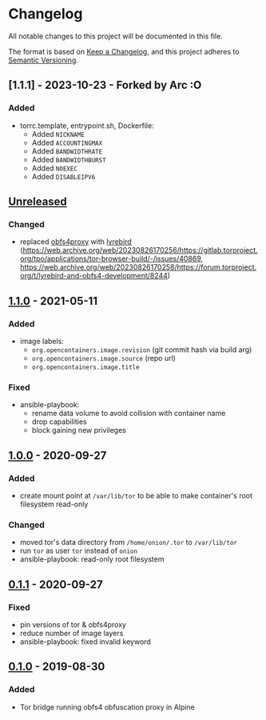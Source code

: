 # Changelog
All notable changes to this project will be documented in this file.

The format is based on [Keep a Changelog](https://keepachangelog.com/en/1.0.0/),
and this project adheres to [Semantic Versioning](https://semver.org/spec/v2.0.0.html).

## [1.1.1] - 2023-10-23 - Forked by Arc :O
### Added
- torrc.template, entrypoint.sh, Dockerfile:
  - Added `NICKNAME`
  - Added `ACCOUNTINGMAX`
  - Added `BANDWIDTHRATE`
  - Added `BANDWIDTHBURST`
  - Added `NOEXEC`
  - Added `DISABLEIPV6`

## [Unreleased]
### Changed
- replaced [obfs4proxy](https://web.archive.org/web/20230826165902/https://gitlab.com/yawning/obfs4)
  with [lyrebird](https://gitlab.torproject.org/tpo/anti-censorship/pluggable-transports/lyrebird)
  (https://web.archive.org/web/20230826170256/https://gitlab.torproject.org/tpo/applications/tor-browser-build/-/issues/40869,
  https://web.archive.org/web/20230826170258/https://forum.torproject.org/t/lyrebird-and-obfs4-development/8244)

## [1.1.0] - 2021-05-11
### Added
- image labels:
  - `org.opencontainers.image.revision` (git commit hash via build arg)
  - `org.opencontainers.image.source` (repo url)
  - `org.opencontainers.image.title`

### Fixed
- ansible-playbook:
  - rename data volume to avoid collision with container name
  - drop capabilities
  - block gaining new privileges

## [1.0.0] - 2020-09-27
### Added
- create mount point at `/var/lib/tor`
  to be able to make container's root filesystem read-only

### Changed
- moved tor's data directory from `/home/onion/.tor` to `/var/lib/tor`
- run `tor` as user `tor` instead of `onion`
- ansible-playbook: read-only root filesystem

## [0.1.1] - 2020-09-27
### Fixed
- pin versions of tor & obfs4proxy
- reduce number of image layers
- ansible-playbook: fixed invalid keyword

## [0.1.0] - 2019-08-30
### Added
- Tor bridge running obfs4 obfuscation proxy in Alpine

[Unreleased]: https://github.com/fphammerle/docker-tor-obfs4-bridge/compare/v1.1.0...HEAD
[1.1.0]: https://github.com/fphammerle/docker-tor-obfs4-bridge/compare/v1.0.0...v1.1.0
[1.0.0]: https://github.com/fphammerle/docker-tor-obfs4-bridge/compare/v0.1.1...v1.0.0
[0.1.1]: https://github.com/fphammerle/docker-tor-obfs4-bridge/compare/0.1.0...v0.1.1
[0.1.0]: https://github.com/fphammerle/docker-tor-obfs4-bridge/releases/tag/0.1.0
